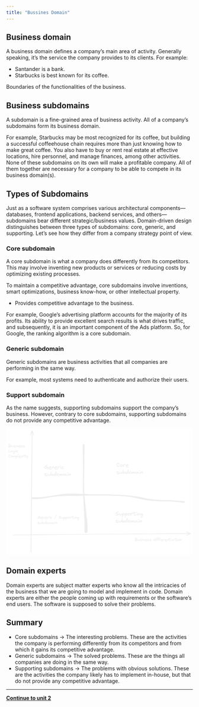 ```yaml
---
title: "Bussines Domain"
---
```


## Business domain
A business domain defines a company’s main area of activity. Generally speaking, it’s the service the company provides to its clients. For example:
- Santander is a bank.
- Starbucks is best known for its coffee.

Boundaries of the functionalities of the business.

## Business subdomains
A subdomain is a fine-grained area of business activity. All of a company’s subdomains form its business domain.

For example, Starbucks may be most recognized for its coffee, but building a successful coffeehouse chain requires more than just knowing how to make great coffee. You also have to buy or rent real estate at effective locations, hire personnel, and manage finances, among other activities. None of these subdomains on its own will make a profitable company. All of them together are necessary for a company to be able to compete in its business domain(s).

## Types of Subdomains
Just as a software system comprises various architectural components—databases, frontend applications, backend services, and others—subdomains bear different strategic/business values. Domain-driven design distinguishes between three types of subdomains: core, generic, and supporting. Let’s see how they differ from a company strategy point of view.


### Core subdomain
A core subdomain is what a company does differently from its competitors. This may involve inventing new products or services or reducing costs by optimizing existing processes.

To maintain a competitive advantage, core subdomains involve inventions, smart optimizations, business know-how, or other intellectual property.

- Provides competitive advantage to the business.

For example, Google’s advertising platform accounts for the majority of its profits. Its ability to provide excellent search results is what drives traffic, and subsequently, it is an important component of the Ads platform. So, for Google, the ranking algorithm is a core subdomain.

### Generic subdomain
Generic subdomains are business activities that all companies are performing in the same way.

For example, most systems need to authenticate and authorize their users.


### Support subdomain
As the name suggests, supporting subdomains support the company’s business. However, contrary to core subdomains, supporting subdomains do not provide any competitive advantage.


![Chart explaining the distribution of subdomain types across bussiness logic complexity and bussines differentiation](../../images/subdomain_types.png)


## Domain experts
Domain experts are subject matter experts who know all the intricacies of the business that we are going to model and implement in code. Domain experts are either the people coming up with requirements or the software’s end users. The software is supposed to solve their problems.


## Summary

- Core subdomains -> The interesting problems. These are the activities the company is performing differently from its competitors and from which it gains its competitive advantage.
- Generic subdomains -> The solved problems. These are the things all companies are doing in the same way. 
- Supporting subdomains -> The problems with obvious solutions. These are the activities the company likely has to implement in-house, but that do not provide any competitive advantage.






---
[**Continue to unit 2**](/Fast-DDD/course/unit-2)
